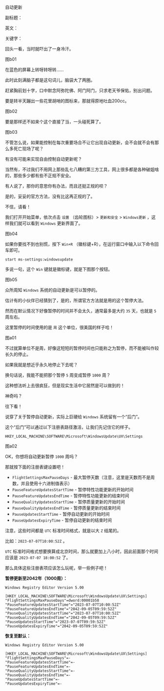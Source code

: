 自动更新

副标题：

英文：

关键字：







回头一看，当时就吓出了一身冷汗。

图b01



在蓝色的屏幕上转呀转呀转……

此时此刻满脑子都是这句词儿，脑袋大了两圈。

赶紧胸前划十字，口中默念阿弥陀佛、阿门阿门，只求老天爷保佑，别出问题。

要是转半天蹦出一些花里胡哨的图标来，那就得原地吐血200cc。

图b02



要是那样还不如来个这个直接了当，一头碰死算了。

图b03



不管怎么说，如果能控制在每次重要场合不让它出现自动更新，会不会就不会有那么多死亡现场了呢？

有没有可能来实现自由控制自动更新呢？

当然有，不过我们不用网上那些乱七八糟的第三方工具，网上很多都是各种破姐啥的，那些多少都有些不正规不安全。

有人说了，那你的意思你有办法，而且还挺正规的呗？

是的，妥妥的官方方法，没有比这再正规的了。

不信，请看！



我们打开开始菜单，依次点击 `设置` （齿轮图标）> `更新和安全` > `Windows更新` ，这样我们就可以看到 `Windows` 更新界面了。

图b04



如果你要找不到也别慌，按下 `Win+R` （徽标键+R），在运行窗口中输入以下命令回车即可。

```
start ms-settings:windowsupdate
```



多说一句，这个 `Win` 键就是徽标键，就是下图那个按钮。

图b05



众所周知 `Windows` 系统的自动更新是可以暂停的。

估计有的小伙伴已经猜到了，是的，所谓官方方法就是用的这个暂停大法。



然而在默认情况下好像暂停的时间并不会太久，通常最多是大约 `35` 天，也就是 `5` 周左右。

这里暂停的时间使用的是 `周` 这个单位，很美国的样子哈！

图a01



不过就算单位不是周，好像这短短的暂停时间也只能称之为暂停，而不能被叫作较长久的停止。

如果我就是想近乎永久地停止下去呢？

换句话说，我能不能把那个暂停 `5` 周变成暂停 `1000` 周？

这种想法听上去很疯狂，但是现实生活中它居然是可以做到的！

神奇吗？

往下看！



说穿了关于暂停自动更新，实际上巨硬给 `Windows` 系统留有一个“后门”。

这个“后门”可以通过以下注册表路径激活，让我们先记住它的样子。

```
HKEY_LOCAL_MACHINE\SOFTWARE\Microsoft\WindowsUpdate\UX\Settings
```

图a02



OK，你想将自动更新暂停 `1000` 周吗？

那就按下面的注册表键设置吧！



* `FlightSettingsMaxPauseDays` - 最大暂停天数（注意，这里是天数而不是周数，并且使用十六进制值表示）
* `PauseFeatureUpdatesStartTime` - 暂停特性功能更新的开始时间
* `PauseFeatureUpdatesEndTime` - 暂停特性功能更新的结束时间
* `PauseQualityUpdatesStartTime` - 暂停质量更新的开始时间
* `PauseQualityUpdatesEndTime` - 暂停质量更新的结束时间
* `PauseUpdatesStartTime` - 暂停自动更新的开始时间
* `PauseUpdatesExpiryTime` - 暂停自动更新的结束时间



注意，这些时间都是 `UTC` 标准时间格式，就是以大 `Z` 结尾的。

比如：`2023-07-07T10:00:52Z` 。

`UTC` 标准时间格式想要换算成北京时间，那么就要加上八小时，因此前面那个时间应该是 `2023-07-07 18:00:52` 了。



那么具体这些注册表项应该怎么玩呢，举一些例子吧！



 **暂停更新至2042年（1000周）：** 

```
Windows Registry Editor Version 5.00

[HKEY_LOCAL_MACHINE\SOFTWARE\Microsoft\WindowsUpdate\UX\Settings]
"FlightSettingsMaxPauseDays"=dword:00001b58
"PauseFeatureUpdatesStartTime"="2023-07-07T10:00:52Z"
"PauseFeatureUpdatesEndTime"="2042-09-05T09:59:52Z"
"PauseQualityUpdatesStartTime"="2023-07-07T10:00:52Z"
"PauseQualityUpdatesEndTime"="2042-09-05T09:59:52Z"
"PauseUpdatesStartTime"="2023-07-07T09:59:52Z"
"PauseUpdatesExpiryTime"="2042-09-05T09:59:52Z"
```



 **恢复至默认：** 

```
Windows Registry Editor Version 5.00

[HKEY_LOCAL_MACHINE\SOFTWARE\Microsoft\WindowsUpdate\UX\Settings]
"FlightSettingsMaxPauseDays"=-
"PauseFeatureUpdatesStartTime"=-
"PauseFeatureUpdatesEndTime"=-
"PauseQualityUpdatesStartTime"=-
"PauseQualityUpdatesEndTime"=-
"PauseUpdatesStartTime"=-
"PauseUpdatesExpiryTime"=-
```



